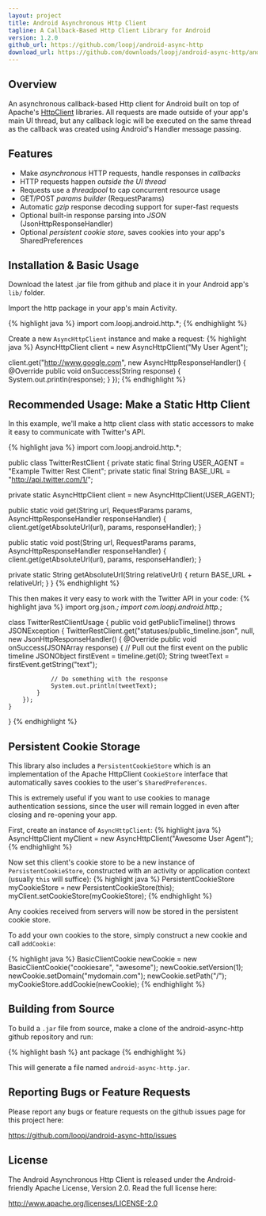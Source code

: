 ```yaml
---
layout: project
title: Android Asynchronous Http Client
tagline: A Callback-Based Http Client Library for Android
version: 1.2.0
github_url: https://github.com/loopj/android-async-http
download_url: https://github.com/downloads/loopj/android-async-http/android-async-http-1.2.0.jar
---
```



Overview
--------
An asynchronous callback-based Http client for Android built on top of Apache's
[HttpClient](http://hc.apache.org/httpcomponents-client-ga/) libraries.
All requests are made outside of your app's main UI thread, but any callback
logic will be executed on the same thread as the callback was created using
Android's Handler message passing.


Features
--------
- Make *asynchronous* HTTP requests, handle responses in *callbacks*
- HTTP requests happen *outside the UI thread*
- Requests use a *threadpool* to cap concurrent resource usage
- GET/POST *params builder* (RequestParams)
- Automatic *gzip* response decoding support for super-fast requests
- Optional built-in response parsing into *JSON* (JsonHttpResponseHandler)
- Optional *persistent cookie store*, saves cookies into your app's SharedPreferences


Installation & Basic Usage
--------------------------
Download the latest .jar file from github and place it in your Android app's
`lib/` folder.

Import the http package in your app's main Activity.

{% highlight java %}
import com.loopj.android.http.*;
{% endhighlight %}

Create a new `AsyncHttpClient` instance and make a request:
{% highlight java %}
AsyncHttpClient client = new AsyncHttpClient("My User Agent");

client.get("http://www.google.com", new AsyncHttpResponseHandler() {
    @Override
    public void onSuccess(String response) {
        System.out.println(response);
    }
});
{% endhighlight %}


Recommended Usage: Make a Static Http Client
--------------------------------------------
In this example, we'll make a http client class with static accessors to make
it easy to communicate with Twitter's API.

{% highlight java %}
import com.loopj.android.http.*;

public class TwitterRestClient {
  private static final String USER_AGENT = "Example Twitter Rest Client";
  private static final String BASE_URL = "http://api.twitter.com/1/";

  private static AsyncHttpClient client = new AsyncHttpClient(USER_AGENT);

  public static void get(String url, RequestParams params, AsyncHttpResponseHandler responseHandler) {
      client.get(getAbsoluteUrl(url), params, responseHandler);
  }

  public static void post(String url, RequestParams params, AsyncHttpResponseHandler responseHandler) {
      client.get(getAbsoluteUrl(url), params, responseHandler);
  }

  private static String getAbsoluteUrl(String relativeUrl) {
      return BASE_URL + relativeUrl;
  }
}
{% endhighlight %}

This then makes it very easy to work with the Twitter API in your code:
{% highlight java %}
import org.json.*;
import com.loopj.android.http.*;

class TwitterRestClientUsage {
    public void getPublicTimeline() throws JSONException {
        TwitterRestClient.get("statuses/public_timeline.json", null, new JsonHttpResponseHandler() {
            @Override
            public void onSuccess(JSONArray response) {
                // Pull out the first event on the public timeline
                JSONObject firstEvent = timeline.get(0);
                String tweetText = firstEvent.getString("text");

                // Do something with the response
                System.out.println(tweetText);
            }
        });
    }
}
{% endhighlight %}


Persistent Cookie Storage
-------------------------
This library also includes a `PersistentCookieStore` which is an implementation
of the Apache HttpClient `CookieStore` interface that automatically saves
cookies to the user's `SharedPreferences`.

This is extremely useful if you want to use cookies to manage authentication
sessions, since the user will remain logged in even after closing and
re-opening your app.

First, create an instance of `AsyncHttpClient`:
{% highlight java %}
AsyncHttpClient myClient = new AsyncHttpClient("Awesome User Agent");
{% endhighlight %}

Now set this client's cookie store to be a new instance of
`PersistentCookieStore`, constructed with an activity or application context
(usually `this` will suffice):
{% highlight java %}
PersistentCookieStore myCookieStore = new PersistentCookieStore(this);
myClient.setCookieStore(myCookieStore);
{% endhighlight %}

Any cookies received from servers will now be stored in the persistent cookie
store.

To add your own cookies to the store, simply construct a new cookie and
call `addCookie`:

{% highlight java %}
BasicClientCookie newCookie = new BasicClientCookie("cookiesare", "awesome");
newCookie.setVersion(1);
newCookie.setDomain("mydomain.com");
newCookie.setPath("/");
myCookieStore.addCookie(newCookie);
{% endhighlight %}


Building from Source
--------------------
To build a `.jar` file from source, make a clone of the android-async-http
github repository and run:

{% highlight bash %}
ant package
{% endhighlight %}

This will generate a file named `android-async-http.jar`.


Reporting Bugs or Feature Requests
----------------------------------
Please report any bugs or feature requests on the github issues page for this
project here:

<https://github.com/loopj/android-async-http/issues>


License
-------
The Android Asynchronous Http Client is released under the Android-friendly
Apache License, Version 2.0. Read the full license here:

<http://www.apache.org/licenses/LICENSE-2.0>